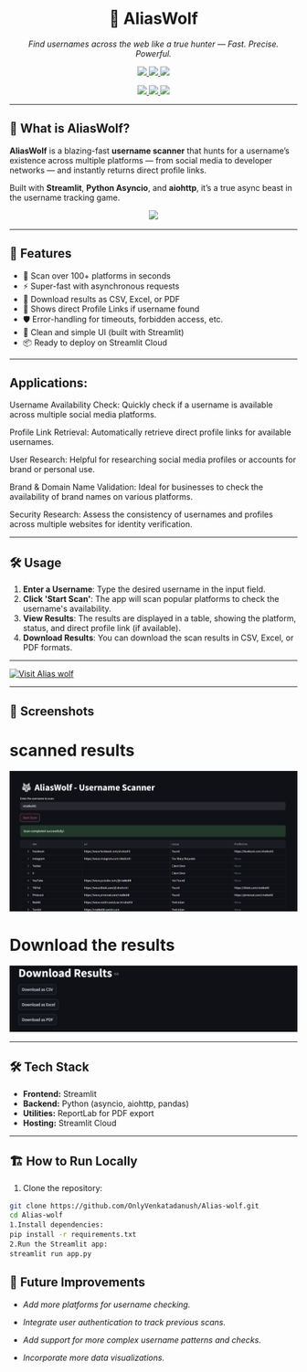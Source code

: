<h1 align="center">🐺 AliasWolf</h1>
<p align="center">
    <i>Find usernames across the web like a true hunter — Fast. Precise. Powerful.</i>
</p>

<p align="center">
  <a href="https://aliaswolf.streamlit.app/">
    <img src="https://img.shields.io/badge/Streamlit-Deployed-success?style=for-the-badge&logo=streamlit&logoColor=white&color=FF4B4B">
  </a>
  <a href="https://github.com/OnlyVenkatadanush/Alias-wolf/stargazers">
    <img src="https://img.shields.io/github/stars/OnlyVenkatadanush/Alias-wolf?style=for-the-badge&color=yellow">
  </a>
  <a href="https://github.com/OnlyVenkatadanush/Alias-wolf/fork">
    <img src="https://img.shields.io/github/forks/OnlyVenkatadanush/Alias-wolf?style=for-the-badge&color=lightblue">
  </a>
</p>

<p align="center">
  <a href="https://github.com/OnlyVenkatadanush">
    <img src="https://img.shields.io/badge/GitHub-OnlyVenkatadanush-0A66C2?style=for-the-badge&logo=github">
  </a>
  <a href="https://github.com/OnlyVenkatadanush/Alias-wolf/stargazers">
    <img src="https://img.shields.io/badge/Star-Repo-yellow?style=for-the-badge">
  </a>
  <a href="https://github.com/OnlyVenkatadanush">
    <img src="https://img.shields.io/badge/Follow-Me-0A66C2?style=for-the-badge">
  </a>
</p>

---

## 🚀 What is AliasWolf?

**AliasWolf** is a blazing-fast **username scanner** that hunts for a username’s existence across multiple platforms — from social media to developer networks — and instantly returns direct profile links.

Built with **Streamlit**, **Python Asyncio**, and **aiohttp**, it’s a true async beast in the username tracking game.

<p align="center">
  <a href="https://aliaswolf.streamlit.app/">
    <img src="https://img.shields.io/badge/Try%20AliasWolf-Click%20Here-FF4B4B?style=for-the-badge&logo=wolf&logoColor=white">
  </a>
</p>

---

## 🧩 Features

- 🔎 Scan over 100+ platforms in seconds
- ⚡ Super-fast with asynchronous requests
- 📄 Download results as CSV, Excel, or PDF
- 🎯 Shows direct Profile Links if username found
- 🛡️ Error-handling for timeouts, forbidden access, etc.
- 🧹 Clean and simple UI (built with Streamlit)
- 📦 Ready to deploy on Streamlit Cloud

---
## Applications:
Username Availability Check: Quickly check if a username is available across multiple social media platforms.

Profile Link Retrieval: Automatically retrieve direct profile links for available usernames.

User Research: Helpful for researching social media profiles or accounts for brand or personal use.

Brand & Domain Name Validation: Ideal for businesses to check the availability of brand names on various platforms.

Security Research: Assess the consistency of usernames and profiles across multiple websites for identity verification.

---
## 🛠️ Usage

1. **Enter a Username**: Type the desired username in the input field.
2. **Click 'Start Scan'**: The app will scan popular platforms to check the username's availability.
3. **View Results**: The results are displayed in a table, showing the platform, status, and direct profile link (if available).
4. **Download Results**: You can download the scan results in CSV, Excel, or PDF formats.
---
[![Visit Alias wolf](https://img.shields.io/badge/Check_it_Out-0A66C2?style=for-the-badge)](https://aliaswolf.streamlit.app/)


---

## 📸 Screenshots
# scanned results
![AliasWolf Screenshot](photos/screenshot1.png)
# Download the results
![AliasWolf Screenshot](photos/screenshot2.png)



---

## 🛠️ Tech Stack

- **Frontend:** Streamlit
- **Backend:** Python (asyncio, aiohttp, pandas)
- **Utilities:** ReportLab for PDF export
- **Hosting:** Streamlit Cloud

---

## 🏗️ How to Run Locally

1. Clone the repository:

```bash
git clone https://github.com/OnlyVenkatadanush/Alias-wolf.git
cd Alias-wolf
1.Install dependencies:
pip install -r requirements.txt
2.Run the Streamlit app:
streamlit run app.py
```
## 🎯 Future Improvements
- *Add more platforms for username checking.*

- *Integrate user authentication to track previous scans.*

- *Add support for more complex username patterns and checks.*

- *Incorporate more data visualizations.*
